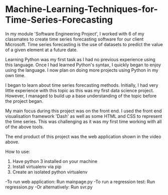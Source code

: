 # Machine-Learning-Techniques-for-Time-Series-Forecasting

In my module 'Software Engineering Project', I worked with 6 of my classmates to create time series forecasting software for our client Microsoft. Time series forecasting is the use of datasets to predict the value of a given element at a future date.

Learning Python was my first task as I had no previous experience using this language. Once I had learned Python's syntax, I quickly began to enjoy using the language. I now plan on doing more projects using Python in my own time.

I began to learn about time series forecasting methods. Initially, I had very little experience with this topic as this was my first data science project. However, I managed to build up a base understanding of the topic before the project began. 

My main focus during this project was on the front end. I used the front end visualisation framework 'Dash' as well as some HTML and CSS to represent the time series. This was challenging as it was my first time working with all of the above tools. 

The end product of this project was the web application shown in the video above. 

How to use:
1. Have python 3 installed on your machine
2. Install virtualenv via pip 
3. Create an isolated python virtualenv

-To run web application: Run mainpage.py
-To run a regression test: Run regression.py
-Or alternatively: Run svr.py
